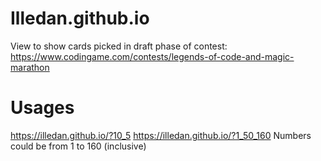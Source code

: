 # Illedan.github.io

View to show cards picked in draft phase of contest:
https://www.codingame.com/contests/legends-of-code-and-magic-marathon

# Usages

https://illedan.github.io/?10_5
https://illedan.github.io/?1_50_160
Numbers could be from 1 to 160 (inclusive)
